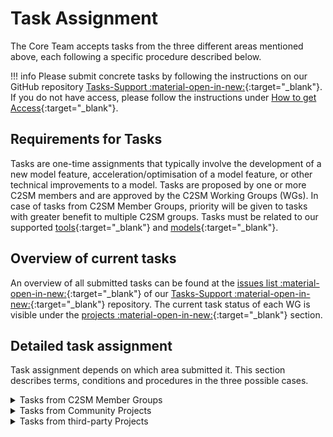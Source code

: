 # Task Assignment

The Core Team accepts tasks from the three different areas mentioned above, each following a specific procedure described below.

!!! info
    Please submit concrete tasks by following the instructions on our GitHub repository [Tasks-Support :material-open-in-new:](https://github.com/C2SM/Tasks-Support){:target="_blank"}.
    If you do not have access, please follow the instructions under [How to get Access](../index.md#how-to-get-access){:target="_blank"}.


## Requirements for Tasks

Tasks are one-​time assignments that typically involve the development of a new model feature, acceleration/optimisation of a model feature, or other technical improvements to a model. Tasks are proposed by one or more C2SM members and are approved by the C2SM Working Groups (WGs). In case of tasks from C2SM Member Groups, priority will be given to tasks with greater benefit to multiple C2SM groups. Tasks must be related to our supported [tools](../tools/index.md){:target="_blank"} and [models](../models/index.md){:target="_blank"}.


## Overview of current tasks

An overview of all submitted tasks can be found at the [issues list :material-open-in-new:](https://github.com/C2SM/Tasks-Support/issues){:target="_blank"} of our [Tasks-Support :material-open-in-new:](https://github.com/C2SM/Tasks-Support){:target="_blank"} repository. The current task status of each WG is visible under the [projects :material-open-in-new:](https://github.com/C2SM/Tasks-Support/projects?query=is%3Aopen){:target="_blank"} section.


## Detailed task assignment

Task assignment depends on which area submitted it. This section describes terms, conditions and procedures in the three possible cases.

<details close markdown="block">
  <summary>
    Tasks from C2SM Member Groups
  </summary>
1. **Submission:**
Tasks can be submitted as issues through our GitHub repository [Tasks-Support :material-open-in-new:](https://github.com/C2SM/Tasks-Support){:target="_blank"} at any time. The task proposal must include a description and goals of the task, a time estimate, a statement of urgency, the groups involved, and at least one contact person. It should also describe the benefit to C2SM. Please follow the instructions to [Submit a Task :material-open-in-new:](https://github.com/C2SM/Tasks-Support#submit-a-task){:target="_blank"}.

2. **Evaluation:**
The Core Team will evaluate the proposals and may provide feedback/ask questions/reiterate the proposals to the groups. Priority will be given to tasks with greater benefit to multiple C2SM groups. Updates on the tasks will be directly given on the submitted task in the GitHub repository.

3. **Core Team starts working on task:**
Depending on the urgency or current workload of the Core Team, C2SM may begin to work on the task immediately or at a later point in time.

4. **Feedback and Discussion of Tasks:**
During the biannual WG Day, to which representatives of each C2SM member group are invited, the status and future of submitted tasks are discussed. Members can provide critical feedback on the process.
</details>

<details close markdown="block">
  <summary>
    Tasks from Community Projects
  </summary>
  
Tasks are also taken from C2SM Community Projects. These are large, perennial, and joint research and/or development projects involving at least three C2SM groups and two different partner institutions, with a substantial financial volume. Their overall objective supports the implementation of one or more of the four pillars of C2SM. The project produces results that no single group could have produced on its own. Their results benefit a large majority of C2SM members. These projects receive significant support from C2SM core funding in the form of in-kind contributions from core staff.


#### Community Project Task Assignment Process

- The C2SM Steering Committee (SC) discusses and recommends C2SM's involvement in a Community Project at the proposal stage. This includes a suggestion on the approximate number of FTEs to be reserved for the project;
- The C2SM Executive Director (ED) forwards the information to the Core Team, and together with the responsible programmers evaluates the feasibility of the plans, taking into account all other ongoing activities and plans;
- The ED forwards the information back to the SC;
- The SC approves the plans and time allocated to the Community Project;
- The C2SM Core Team reserves the FTEs assuming the project will be funded;
- At the latest at the beginning of the project, the project steering group develops and formulates how it envisions the involvement of the Core Team and defines specific tasks. The tasks are submitted as a proposal to the C2SM ED and the involved programmers;
- The ED and the responsible programmer(s) evaluate the tasks, provide feedback/clarification, and finally submit their proposal to the C2SM SC;
- The SC approves the task list;
- The task assignment from Community Projects is repeated regularly, at biannual or annual intervals, ideally 1-2 months before the biannual Working Group Day.


#### Current projects

- [EXCLAIM :material-open-in-new:](https://c2sm.ethz.ch/research/exclaim.html){:target="_blank"}
- [Next generation Swiss climate scenarios CH2025 :material-open-in-new:](https://www.meteoschweiz.admin.ch/ueber-uns/forschung-und-zusammenarbeit/projekte/2023/klima-ch2025.html){:target="_blank"}

</details>

<details close markdown="block">
  <summary>
    Tasks from third-party Projects
  </summary>

As outlined in [C2SM's business plan for 2021-25 :material-open-in-new:](https://ethz.ch/content/dam/ethz/special-interest/usys/c2sm-dam/center/documents/c2sm_business_plan_final_18nov19.pdf){:target="_blank"}, the Executive Office also relies on funding from third-party projects. We are therefore happy to contribute to the research projects of our members (e.g., SNF, EU, ETH) in our fields of expertise.


#### Third-Party Projects that Benefit Multiple C2SM Groups

These can be projects of individual C2SM members as PI, possibly together with other co-PIs from the community, funding individual tasks of core team programmers. These projects will be supported in particular if the results will benefit several C2SM groups.


#### Third-Party Projects with Benefits to the PI Only

A member may also propose a task/tasks to be funded from their project, but where the benefit is limited to their group. These proposals will be realised if C2SM capacity is available. However, they will have a lower priority than projects with a greater benefit to the community.

#### Current projects

- [SNF scClim project :material-open-in-new:](https://scclim.ethz.ch/){:target="_blank"}


#### Task Portfolio

The core team's contributions consist largely of technical model development and support tasks. Individual tasks may also include setting up and maintaining a project website, or organising individual workshops or seminar series.


#### Procedure for Proposing Participation in a Third-Party Project

- The project PI contacts the C2SM Executive Director (ED) at the proposal stage by submitting a written proposal similar to the task proposals for group tasks;
- The ED, along with an assigned Core Team member, will provide feedback to the PI and may review the proposal again;
- If the proposal meets the above conditions, C2SM will consider it accepted and reserve time for its execution in the following year;
- C2SM will reserve approximately 3-7 person months (0.3-0.6 FTE) per year for tasks from external projects.
</details>

